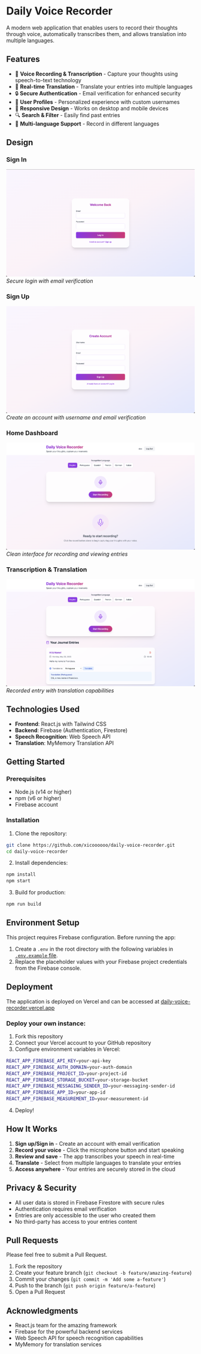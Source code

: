 # Daily Voice Recorder

A modern web application that enables users to record their thoughts through voice, automatically transcribes them, and allows translation into multiple languages.

## Features

- 🎤 **Voice Recording & Transcription** - Capture your thoughts using speech-to-text technology
- 🔄 **Real-time Translation** - Translate your entries into multiple languages
- 🔒 **Secure Authentication** - Email verification for enhanced security
- 👤 **User Profiles** - Personalized experience with custom usernames
- 📱 **Responsive Design** - Works on desktop and mobile devices
- 🔍 **Search & Filter** - Easily find past entries
- 🌙 **Multi-language Support** - Record in different languages

## Design

### Sign In
![Sign In Screen](screenshots/signin.png)
*Secure login with email verification*

### Sign Up
![Sign Up Screen](screenshots/signup.png)
*Create an account with username and email verification*

### Home Dashboard
![Home Dashboard](screenshots/dashboard.png)
*Clean interface for recording and viewing entries*

### Transcription & Translation
![Transcription Example](screenshots/transcription.png)
*Recorded entry with translation capabilities*

## Technologies Used

- **Frontend**: React.js with Tailwind CSS
- **Backend**: Firebase (Authentication, Firestore)
- **Speech Recognition**: Web Speech API
- **Translation**: MyMemory Translation API

## Getting Started

### Prerequisites
- Node.js (v14 or higher)
- npm (v6 or higher)
- Firebase account

### Installation

1. Clone the repository:
```bash
git clone https://github.com/xicoooooo/daily-voice-recorder.git
cd daily-voice-recorder
```

2. Install dependencies:
```bash
npm install
npm start
```

3. Build for production:
```bash
npm run build
```

## Environment Setup

This project requires Firebase configuration. Before running the app:

1. Create a `.env` in the root directory with the following variables in [`.env.example` file](.env.example).
2. Replace the placeholder values with your Firebase project credentials from the Firebase console.

## Deployment

The application is deployed on Vercel and can be accessed at [daily-voice-recorder.vercel.app](https://daily-voice-recorder.vercel.app/)

### Deploy your own instance:

1. Fork this repository
2. Connect your Vercel account to your GitHub repository
3. Configure environment variables in Vercel:
```bash
REACT_APP_FIREBASE_API_KEY=your-api-key
REACT_APP_FIREBASE_AUTH_DOMAIN=your-auth-domain
REACT_APP_FIREBASE_PROJECT_ID=your-project-id
REACT_APP_FIREBASE_STORAGE_BUCKET=your-storage-bucket
REACT_APP_FIREBASE_MESSAGING_SENDER_ID=your-messaging-sender-id
REACT_APP_FIREBASE_APP_ID=your-app-id
REACT_APP_FIREBASE_MEASUREMENT_ID=your-measurement-id
```

4. Deploy!

## How It Works

1. **Sign up/Sign in** - Create an account with email verification
2. **Record your voice** - Click the microphone button and start speaking
3. **Review and save** - The app transcribes your speech in real-time
4. **Translate** - Select from multiple languages to translate your entries
5. **Access anywhere** - Your entries are securely stored in the cloud

## Privacy & Security

- All user data is stored in Firebase Firestore with secure rules
- Authentication requires email verification
- Entries are only accessible to the user who created them
- No third-party has access to your entries content

## Pull Requests

Please feel free to submit a Pull Request.

1. Fork the repository
2. Create your feature branch (`git checkout -b feature/amazing-feature`)
3. Commit your changes (`git commit -m 'Add some a-feature'`)
4. Push to the branch (`git push origin feature/a-feature`)
5. Open a Pull Request

## Acknowledgments

- React.js team for the amazing framework
- Firebase for the powerful backend services
- Web Speech API for speech recognition capabilities
- MyMemory for translation services